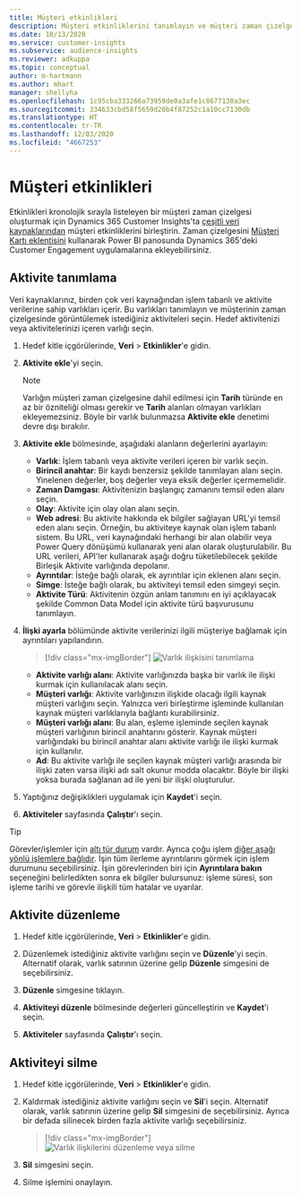 ```yaml
---
title: Müşteri etkinlikleri
description: Müşteri etkinliklerini tanımlayın ve müşteri zaman çizelgesinde görüntüleyin.
ms.date: 10/13/2020
ms.service: customer-insights
ms.subservice: audience-insights
ms.reviewer: adkuppa
ms.topic: conceptual
author: m-hartmann
ms.author: mhart
manager: shellyha
ms.openlocfilehash: 1c95cba333266a73959de0a3afe1c8677130a3ec
ms.sourcegitcommit: 334633cbd58f5659d20b4f87252c1a10cc7130db
ms.translationtype: HT
ms.contentlocale: tr-TR
ms.lasthandoff: 12/03/2020
ms.locfileid: "4667253"
---
```

# <a name="customer-activities"></a>Müşteri etkinlikleri

Etkinlikleri kronolojik sırayla listeleyen bir müşteri zaman çizelgesi oluşturmak için Dynamics 365 Customer Insights'ta [çeşitli veri kaynaklarından](data-sources.md) müşteri etkinliklerini birleştirin. Zaman çizelgesini [Müşteri Kartı eklentisini](customer-card-add-in.md) kullanarak Power BI panosunda Dynamics 365'deki Customer Engagement uygulamalarına ekleyebilirsiniz.

## <a name="define-an-activity"></a>Aktivite tanımlama

Veri kaynaklarınız, birden çok veri kaynağından işlem tabanlı ve aktivite verilerine sahip varlıkları içerir. Bu varlıkları tanımlayın ve müşterinin zaman çizelgesinde görüntülemek istediğiniz aktiviteleri seçin. Hedef aktivitenizi veya aktivitelerinizi içeren varlığı seçin.

1. Hedef kitle içgörülerinde, **Veri** > **Etkinlikler**'e gidin.

1. **Aktivite ekle**'yi seçin.

   > [!NOTE]
   > Varlığın müşteri zaman çizelgesine dahil edilmesi için **Tarih** türünde en az bir özniteliği olması gerekir ve **Tarih** alanları olmayan varlıkları ekleyemezsiniz. Böyle bir varlık bulunmazsa **Aktivite ekle** denetimi devre dışı bırakılır.

1. **Aktivite ekle** bölmesinde, aşağıdaki alanların değerlerini ayarlayın:

   - **Varlık**: İşlem tabanlı veya aktivite verileri içeren bir varlık seçin.
   - **Birincil anahtar**: Bir kaydı benzersiz şekilde tanımlayan alanı seçin. Yinelenen değerler, boş değerler veya eksik değerler içermemelidir.
   - **Zaman Damgası**: Aktivitenizin başlangıç zamanını temsil eden alanı seçin.
   - **Olay**: Aktivite için olay olan alanı seçin.
   - **Web adresi**: Bu aktivite hakkında ek bilgiler sağlayan URL'yi temsil eden alanı seçin. Örneğin, bu aktiviteye kaynak olan işlem tabanlı sistem. Bu URL, veri kaynağındaki herhangi bir alan olabilir veya Power Query dönüşümü kullanarak yeni alan olarak oluşturulabilir. Bu URL verileri, API'ler kullanarak aşağı doğru tüketilebilecek şekilde Birleşik Aktivite varlığında depolanır.
   - **Ayrıntılar**: İsteğe bağlı olarak, ek ayrıntılar için eklenen alanı seçin.
   - **Simge**: İsteğe bağlı olarak, bu aktiviteyi temsil eden simgeyi seçin.
   - **Aktivite Türü**: Aktivitenin özgün anlam tanımını en iyi açıklayacak şekilde Common Data Model için aktivite türü başvurusunu tanımlayın.

1. **İlişki ayarla** bölümünde aktivite verilerinizi ilgili müşteriye bağlamak için ayrıntıları yapılandırın.

   > [!div class="mx-imgBorder"]
   > ![Varlık ilişkisini tanımlama](media/activities-entities-define.png "Varlık ilişkisini tanımlama")

    - **Aktivite varlığı alanı**: Aktivite varlığınızda başka bir varlık ile ilişki kurmak için kullanılacak alanı seçin.
    - **Müşteri varlığı**: Aktivite varlığınızın ilişkide olacağı ilgili kaynak müşteri varlığını seçin. Yalnızca veri birleştirme işleminde kullanılan kaynak müşteri varlıklarıyla bağlantı kurabilirsiniz.
    - **Müşteri varlığı alanı**: Bu alan, eşleme işleminde seçilen kaynak müşteri varlığının birincil anahtarını gösterir. Kaynak müşteri varlığındaki bu birincil anahtar alanı aktivite varlığı ile ilişki kurmak için kullanılır.
    - **Ad**: Bu aktivite varlığı ile seçilen kaynak müşteri varlığı arasında bir ilişki zaten varsa ilişki adı salt okunur modda olacaktır. Böyle bir ilişki yoksa burada sağlanan ad ile yeni bir ilişki oluşturulur.

1. Yaptığınız değişiklikleri uygulamak için **Kaydet**'i seçin.

1. **Aktiviteler** sayfasında **Çalıştır**'ı seçin.

> [!TIP]
> Görevler/işlemler için [altı tür durum](system.md#status-types) vardır. Ayrıca çoğu işlem [diğer aşağı yönlü işlemlere bağlıdır](system.md#refresh-policies). İşin tüm ilerleme ayrıntılarını görmek için işlem durumunu seçebilirsiniz. İşin görevlerinden biri için **Ayrıntılara bakın** seçeneğini belirledikten sonra ek bilgiler bulursunuz: işleme süresi, son işleme tarihi ve görevle ilişkili tüm hatalar ve uyarılar.

## <a name="edit-an-activity"></a>Aktivite düzenleme

1. Hedef kitle içgörülerinde, **Veri** > **Etkinlikler**'e gidin.

2. Düzenlemek istediğiniz aktivite varlığını seçin ve **Düzenle**'yi seçin. Alternatif olarak, varlık satırının üzerine gelip **Düzenle** simgesini de seçebilirsiniz.

3. **Düzenle** simgesine tıklayın.

4. **Aktiviteyi düzenle** bölmesinde değerleri güncelleştirin ve **Kaydet**'i seçin.

5. **Aktiviteler** sayfasında **Çalıştır**'ı seçin.

## <a name="delete-an-activity"></a>Aktiviteyi silme

1. Hedef kitle içgörülerinde, **Veri** > **Etkinlikler**'e gidin.

2. Kaldırmak istediğiniz aktivite varlığını seçin ve **Sil**'i seçin. Alternatif olarak, varlık satırının üzerine gelip **Sil** simgesini de seçebilirsiniz. Ayrıca bir defada silinecek birden fazla aktivite varlığı seçebilirsiniz.
   > [!div class="mx-imgBorder"]
   > ![Varlık ilişkilerini düzenleme veya silme](media/activities-entities-edit-delete.png "Varlık ilişkilerini düzenleme veya silme")

3. **Sil** simgesini seçin.

4. Silme işlemini onaylayın.
